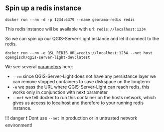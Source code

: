 ## Spin up a redis instance

```shell
docker run --rm -d -p 1234:6379 --name georama-redis redis
```

This redis instance will be available with url: `redis://localhost:1234`

So we can spin up our QGIS-Server-Light instance and let it connect to the redis.

```shell
docker run --rm -e QSL_REDIS_URL=redis://localhost:1234 --net host opengisch/qgis-server-light-dev:latest
```

We see several [parameters](https://docs.docker.com/reference/cli/docker/container/run/#options) here:

- `--rm` since QGIS-Server-Light does not have any persistance layer we can remove stopped containers to
  save diskspace on the longterm
- `-e` we pass the URL where QGIS-Server-Light can reach redis, this works only in conjunction with next parameter
- `--net` we tell docker to run this container on the hosts network, which gives us access to localhost and
  therefore to your running redis instance.

!!! danger
    :exclamation:  Dont use `--net` in production or in untrusted network environment!
